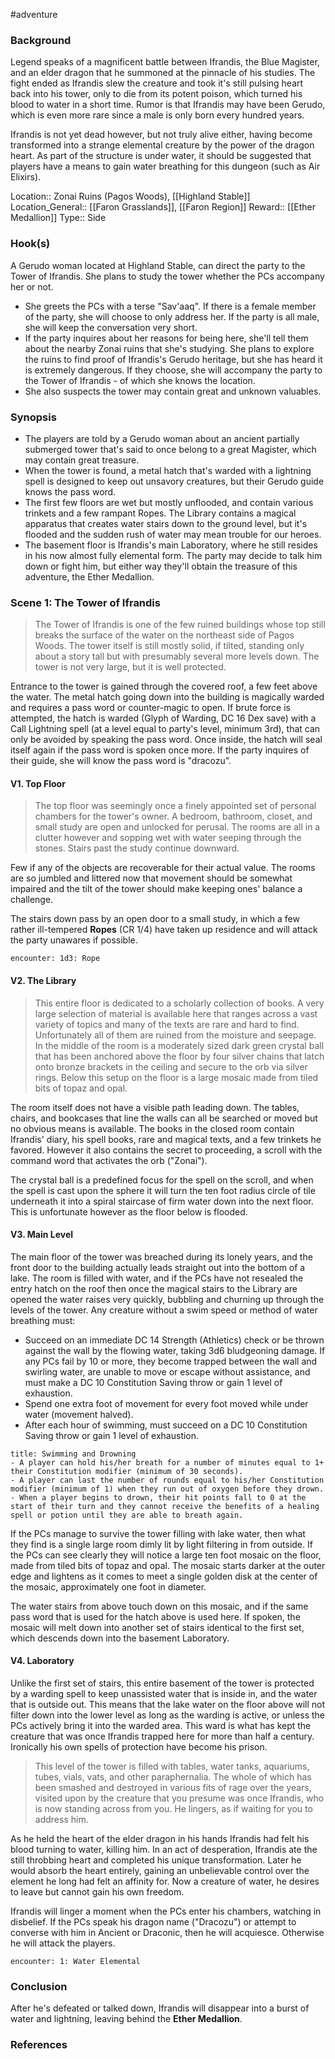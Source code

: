 #adventure 

### Background

Legend speaks of a magnificent battle between Ifrandis, the Blue Magister, and an elder dragon that he summoned at the pinnacle of his studies. The fight ended as Ifrandis slew the creature and took it's still pulsing heart back into his tower, only to die from its potent poison, which turned his blood to water in a short time. Rumor is that Ifrandis may have been Gerudo, which is even more rare since a male is only born every hundred years.

Ifrandis is not yet dead however, but not truly alive either, having become transformed into a strange elemental creature by the power of the dragon heart. As part of the structure is under water, it should be suggested that players have a means to gain water breathing for this dungeon (such as Air Elixirs).

Location:: Zonai Ruins (Pagos Woods), [[Highland Stable]]
Location_General:: [[Faron Grasslands]], [[Faron Region]]
Reward:: [[Ether Medallion]]
Type:: Side

### Hook(s)

A Gerudo woman located at Highland Stable, can direct the party to the Tower of Ifrandis. She plans to study the tower whether the PCs accompany her or not.
* She greets the PCs with a terse "Sav'aaq". If there is a female member of the party, she will choose to only address her. If the party is all male, she will keep the conversation very short.
* If the party inquires about her reasons for being here, she'll tell them about the nearby Zonai ruins that she's studying. She plans to explore the ruins to find proof of Ifrandis's Gerudo heritage, but she has heard it is extremely dangerous. If they choose, she will accompany the party to the Tower of Ifrandis - of which she knows the location.
* She also suspects the tower may contain great and unknown valuables.

### Synopsis

- The players are told by a Gerudo woman about an ancient partially submerged tower that's said to once belong to a great Magister, which may contain great treasure.
- When the tower is found, a metal hatch that's warded with a lightning spell is designed to keep out unsavory creatures, but their Gerudo guide knows the pass word.
- The first few floors are wet but mostly unflooded, and contain various trinkets and a few rampant Ropes. The Library contains a magical apparatus that creates water stairs down to the ground level, but it's flooded and the sudden rush of water may mean trouble for our heroes.
- The basement floor is Ifrandis's main Laboratory, where he still resides in his now almost fully elemental form. The party may decide to talk him down or fight him, but either way they'll obtain the treasure of this adventure, the Ether Medallion.

### Scene 1: The Tower of Ifrandis

>The Tower of Ifrandis is one of the few ruined buildings whose top still breaks the surface of the water on the northeast side of Pagos Woods. The tower itself is still mostly solid, if tilted, standing only about a story tall but with presumably several more levels down. The tower is not very large, but it is well protected.

Entrance to the tower is gained through the covered roof, a few feet above the water. The metal hatch going down into the building is magically warded and requires a pass word or counter-magic to open. If brute force is attempted, the hatch is warded (Glyph of Warding, DC 16 Dex save) with a Call Lightning spell (at a level equal to party's level, minimum 3rd), that can only be avoided by speaking the pass word. Once inside, the hatch will seal itself again if the pass word is spoken once more. If the party inquires of their guide, she will know the pass word is "dracozu".

#### V1. Top Floor

>The top floor was seemingly once a finely appointed set of personal chambers for the tower's owner. A bedroom, bathroom, closet, and small study are open and unlocked for perusal. The rooms are all in a clutter however and sopping wet with water seeping through the stones. Stairs past the study continue downward.

Few if any of the objects are recoverable for their actual value. The rooms are so jumbled and littered now that movement should be somewhat impaired and the tilt of the tower should make keeping ones' balance a challenge.

The stairs down pass by an open door to a small study, in which a few rather ill-tempered **Ropes** (CR 1/4) have taken up residence and will attack the party unawares if possible.

`encounter: 1d3: Rope`

#### V2. The Library

>This entire floor is dedicated to a scholarly collection of books. A very large selection of material is available here that ranges across a vast variety of topics and many of the texts are rare and hard to find. Unfortunately all of them are ruined from the moisture and seepage. In the middle of the room is a moderately sized dark green crystal ball that has been anchored above the floor by four silver chains that latch onto bronze brackets in the ceiling and secure to the orb via silver rings. Below this setup on the floor is a large mosaic made from tiled bits of topaz and opal.

The room itself does not have a visible path leading down. The tables, chairs, and bookcases that line the walls can all be searched or moved but no obvious means is available. The books in the closed room contain Ifrandis' diary, his spell books, rare and magical texts, and a few trinkets he favored. However it also contains the secret to proceeding, a scroll with the command word that activates the orb ("Zonai").

The crystal ball is a predefined focus for the spell on the scroll, and when the spell is cast upon the sphere it will turn the ten foot radius circle of tile underneath it into a spiral staircase of firm water down into the next floor. This is unfortunate however as the floor below is flooded.

#### V3. Main Level

The main floor of the tower was breached during its lonely years, and the front door to the building actually leads straight out into the bottom of a lake. The room is filled with water, and if the PCs have not resealed the entry hatch on the roof then once the magical stairs to the Library are opened the water raises very quickly, bubbling and churning up through the levels of the tower. Any creature without a swim speed or method of water breathing must:
* Succeed on an immediate DC 14 Strength (Athletics) check or be thrown against the wall by the flowing water, taking 3d6 bludgeoning damage. If any PCs fail by 10 or more, they become trapped between the wall and swirling water, are unable to move or escape without assistance, and must make a DC 10 Constitution Saving throw or gain 1 level of exhaustion.
* Spend one extra foot of movement for every foot moved while under water (movement halved).
* After each hour of swimming, must succeed on a DC 10 Constitution Saving throw or gain 1 level of exhaustion.

```ad-info
title: Swimming and Drowning
- A player can hold his/her breath for a number of minutes equal to 1+ their Constitution modifier (minimum of 30 seconds).
- A player can last the number of rounds equal to his/her Constitution modifier (minimum of 1) when they run out of oxygen before they drown.
- When a player begins to drown, their hit points fall to 0 at the start of their turn and they cannot receive the benefits of a healing spell or potion until they are able to breath again.
```

If the PCs manage to survive the tower filling with lake water, then what they find is a single large room dimly lit by light filtering in from outside. If the PCs can see clearly they will notice a large ten foot mosaic on the floor, made from tiled bits of topaz and opal. The mosaic starts darker at the outer edge and lightens as it comes to meet a single golden disk at the center of the mosaic, approximately one foot in diameter.

The water stairs from above touch down on this mosaic, and if the same pass word that is used for the hatch above is used here. If spoken, the mosaic will melt down into another set of stairs identical to the first set, which descends down into the basement Laboratory.

#### V4. Laboratory

Unlike the first set of stairs, this entire basement of the tower is protected by a warding spell to keep unassisted water that is inside in, and the water that is outside out. This means that the lake water on the floor above will not filter down into the lower level as long as the warding is active, or unless the PCs actively bring it into the warded area. This ward is what has kept the creature that was once Ifrandis trapped here for more than half a century. Ironically his own spells of protection have become his prison.

>This level of the tower is filled with tables, water tanks, aquariums, tubes, vials, vats, and other paraphernalia. The whole of which has been smashed and destroyed in various fits of rage over the years, visited upon by the creature that you presume was once Ifrandis, who is now standing across from you. He lingers, as if waiting for you to address him.

As he held the heart of the elder dragon in his hands Ifrandis had felt his blood turning to water, killing him. In an act of desperation, Ifrandis ate the still throbbing heart and completed his unique transformation. Later he would absorb the heart entirely, gaining an unbelievable control over the element he long had felt an affinity for. Now a creature of water, he desires to leave but cannot gain his own freedom.

Ifrandis will linger a moment when the PCs enter his chambers, watching in disbelief. If the PCs speak his dragon name ("Dracozu") or attempt to converse with him in Ancient or Draconic, then he will acquiesce. Otherwise he will attack the players.

`encounter: 1: Water Elemental`

### Conclusion

After he's defeated or talked down, Ifrandis will disappear into a burst of water and lightning, leaving behind the **Ether Medallion**.

### References
